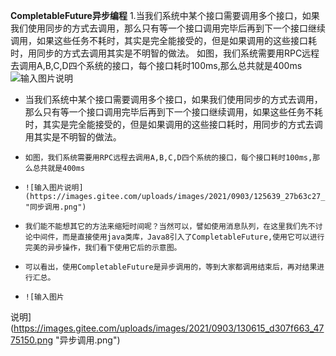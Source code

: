  **CompletableFuture异步编程** 
    1.当我们系统中某个接口需要调用多个接口，如果我们使用同步的方式去调用，那么只有等一个接口调用完毕后再到下一个接口继续调用，如果这些任务不耗时，其实是完全能接受的，但是如果调用的这些接口耗时，用同步的方式去调用其实是不明智的做法。
     如图，我们系统需要用RPC远程去调用A,B,C,D四个系统的接口，每个接口耗时100ms,那么总共就是400ms
![输入图片说明](https://images.gitee.com/uploads/images/2021/0903/125639_27b63c27_4775150.png "同步调用.png")

-  当我们系统中某个接口需要调用多个接口，如果我们使用同步的方式去调用，那么只有等一个接口调用完毕后再到下一个接口继续调用，如果这些任务不耗时，其实是完全能接受的，但是如果调用的这些接口耗时，用同步的方式去调用其实是不明智的做法。
-     如图，我们系统需要用RPC远程去调用A,B,C,D四个系统的接口，每个接口耗时100ms,那么总共就是400ms
-     ![输入图片说明](https://images.gitee.com/uploads/images/2021/0903/125639_27b63c27_4775150.png "同步调用.png")
-     我们能不能想其它的方法来缩短时间呢？当然可以，譬如使用消息队列，在这里我们先不讨论中间件，而是直接使用java类库，Java8引入了CompletableFuture,使用它可以进行完美的异步操作，我们看下使用它后的示意图。
-     可以看出，使用CompletableFuture是异步调用的，等到大家都调用结束后，再对结果进行汇总。
-     ![输入图片
说明](https://images.gitee.com/uploads/images/2021/0903/130615_d307f663_4775150.png "异步调用.png")